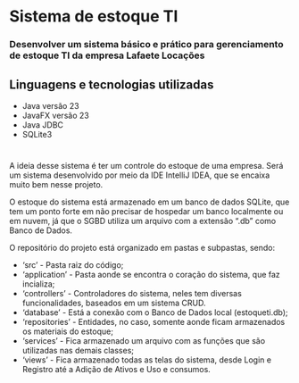 # **Sistema de estoque TI**
### Desenvolver um sistema básico e prático para gerenciamento de estoque TI da empresa Lafaete Locações

## Linguagens e tecnologias utilizadas
- Java versão 23
- JavaFX versão 23
- Java JDBC
- SQLite3

#
A ideia desse sistema é ter um controle do estoque de uma empresa. Será um sistema desenvolvido por meio da IDE IntelliJ IDEA, que se encaixa muito bem nesse projeto.

O estoque do sistema está armazenado em um banco de dados SQLite, que tem um ponto forte em não precisar de hospedar um banco localmente ou em nuvem, já que o SGBD utiliza um arquivo com a extensão “.db” como Banco de Dados.

O repositório do projeto está organizado em pastas e subpastas, sendo:

- ‘src’ - Pasta raiz do código;
- ‘application’ - Pasta aonde se encontra o coração do sistema, que faz incializa;
- ‘controllers’ - Controladores do sistema, neles tem diversas funcionalidades, baseados em um sistema CRUD.
- ‘database’ - Está a conexão com o Banco de Dados local (estoqueti.db);
- ‘repositories’ - Entidades, no caso, somente aonde ficam armazenados os materiais do estoque;
- ‘services’ - Fica armazenado um arquivo com as funções que são utilizadas nas demais classes;
- ‘views’ - Fica armazenado todas as telas do sistema, desde Login e Registro até a Adição de Ativos e Uso e consumos.
